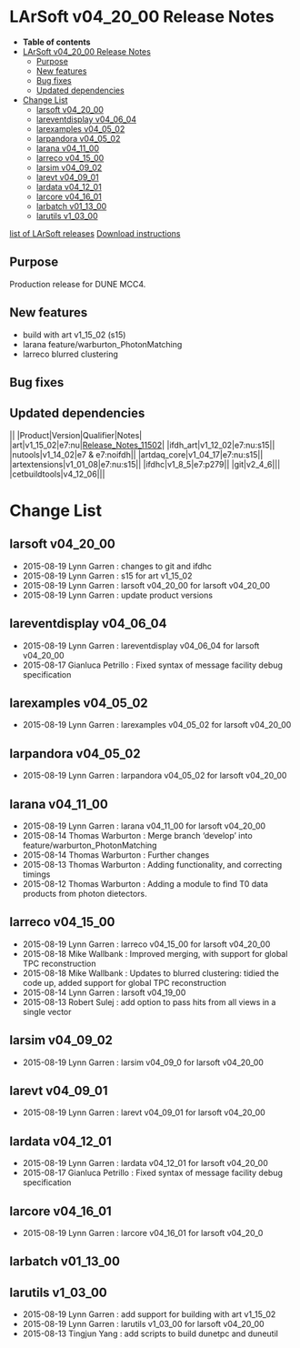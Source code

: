 LArSoft v04_20_00 Release Notes
======================================================================

-   **Table of contents**
-   [LArSoft v04_20_00 Release Notes](#LArSoft-v04_20_00-Release-Notes)
    -   [Purpose](#Purpose)
    -   [New features](#New-features)
    -   [Bug fixes](#Bug-fixes)
    -   [Updated dependencies](#Updated-dependencies)
-   [Change List](#Change-List)
    -   [larsoft v04_20_00](#larsoft-v04_20_00)
    -   [lareventdisplay v04_06_04](#lareventdisplay-v04_06_04)
    -   [larexamples v04_05_02](#larexamples-v04_05_02)
    -   [larpandora v04_05_02](#larpandora-v04_05_02)
    -   [larana v04_11_00](#larana-v04_11_00)
    -   [larreco v04_15_00](#larreco-v04_15_00)
    -   [larsim v04_09_02](#larsim-v04_09_02)
    -   [larevt v04_09_01](#larevt-v04_09_01)
    -   [lardata v04_12_01](#lardata-v04_12_01)
    -   [larcore v04_16_01](#larcore-v04_16_01)
    -   [larbatch v01_13_00](#larbatch-v01_13_00)
    -   [larutils v1_03_00](#larutils-v1_03_00)

[list of LArSoft releases](LArSoft_release_list)
[Download instructions](http://scisoft.fnal.gov/scisoft/bundles/larsoft/v04_20_00/larsoft-v04_20_00.html)

Purpose
--------------------

Production release for DUNE MCC4.

New features
------------------------------

-   build with art v1_15_02 (s15)
-   larana feature/warburton_PhotonMatching
-   larreco blurred clustering

Bug fixes
------------------------

Updated dependencies
----------------------------------------------

||
|Product|Version|Qualifier|Notes|
|art|v1_15_02|e7:nu|[Release_Notes_11502](/redmine/projects/art/wiki/Release_Notes_11502)|
|ifdh_art|v1_12_02|e7:nu:s15||
|nutools|v1_14_02|e7 & e7:noifdh||
|artdaq_core|v1_04_17|e7:nu:s15||
|artextensions|v1_01_08|e7:nu:s15||
|ifdhc|v1_8_5|e7:p279||
|git|v2_4_6|||
|cetbuildtools|v4_12_06|||

Change List
============================

larsoft v04_20_00
------------------------------------------

-   2015-08-19 Lynn Garren : changes to git and ifdhc
-   2015-08-19 Lynn Garren : s15 for art v1_15_02
-   2015-08-19 Lynn Garren : larsoft v04_20_00 for larsoft v04_20_00
-   2015-08-19 Lynn Garren : update product versions

lareventdisplay v04_06_04
----------------------------------------------------------

-   2015-08-19 Lynn Garren : lareventdisplay v04_06_04 for larsoft v04_20_00
-   2015-08-17 Gianluca Petrillo : Fixed syntax of message facility debug specification

larexamples v04_05_02
--------------------------------------------------

-   2015-08-19 Lynn Garren : larexamples v04_05_02 for larsoft v04_20_00

larpandora v04_05_02
------------------------------------------------

-   2015-08-19 Lynn Garren : larpandora v04_05_02 for larsoft v04_20_00

larana v04_11_00
----------------------------------------

-   2015-08-19 Lynn Garren : larana v04_11_00 for larsoft v04_20_00
-   2015-08-14 Thomas Warburton : Merge branch ‘develop’ into feature/warburton_PhotonMatching
-   2015-08-14 Thomas Warburton : Further changes
-   2015-08-13 Thomas Warburton : Adding functionality, and correcting timings
-   2015-08-12 Thomas Warburton : Adding a module to find T0 data products from photon dietectors.

larreco v04_15_00
------------------------------------------

-   2015-08-19 Lynn Garren : larreco v04_15_00 for larsoft v04_20_00
-   2015-08-18 Mike Wallbank : Improved merging, with support for global TPC reconstruction
-   2015-08-18 Mike Wallbank : Updates to blurred clustering: tidied the code up, added support for global TPC reconstruction
-   2015-08-14 Lynn Garren : larsoft v04_19_00
-   2015-08-13 Robert Sulej : add option to pass hits from all views in a single vector

larsim v04_09_02
----------------------------------------

-   2015-08-19 Lynn Garren : larsim v04_09_0 for larsoft v04_20_00

larevt v04_09_01
----------------------------------------

-   2015-08-19 Lynn Garren : larevt v04_09_01 for larsoft v04_20_00

lardata v04_12_01
------------------------------------------

-   2015-08-19 Lynn Garren : lardata v04_12_01 for larsoft v04_20_00
-   2015-08-17 Gianluca Petrillo : Fixed syntax of message facility debug specification

larcore v04_16_01
------------------------------------------

-   2015-08-19 Lynn Garren : larcore v04_16_01 for larsoft v04_20_0

larbatch v01_13_00
--------------------------------------------

larutils v1_03_00
------------------------------------------

-   2015-08-19 Lynn Garren : add support for building with art v1_15_02
-   2015-08-19 Lynn Garren : larutils v1_03_00 for larsoft v04_20_00
-   2015-08-13 Tingjun Yang : add scripts to build dunetpc and duneutil
